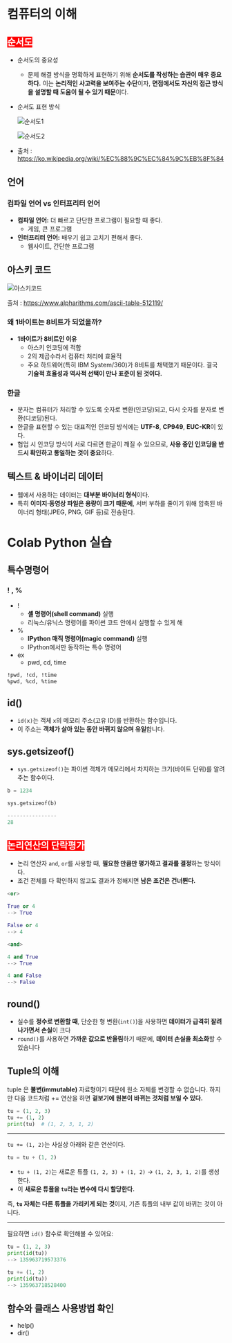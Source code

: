 

# 컴퓨터의  이해

## <span style="background-color: red; color: white;">순서도</span>
- 순서도의 중요성
    - 문제 해결 방식을 명확하게 표현하기 위해 **순서도를 작성하는 습관이 매우 중요하다.** 이는 **논리적인 사고력을 보여주는 수단**이자, **면접에서도 자신의 접근 방식을 설명할 때 도움이 될 수 있기 때문**이다.
- 순서도 표현 방식
    
    ![순서도1](https://i.imgur.com/xeKIylY.png)

    ![순서도2](https://i.imgur.com/SlPmXzV.png)

- 출처 : https://ko.wikipedia.org/wiki/%EC%88%9C%EC%84%9C%EB%8F%84

## 언어

### 컴파일 언어 vs 인터프리터 언어

- **컴파일 언어:** 더 빠르고 단단한 프로그램이 필요할 때 좋다.
    - 게임, 큰 프로그램
- **인터프리터 언어:** 배우기 쉽고 고치기 편해서 좋다.
    - 웹사이트, 간단한 프로그램

## 아스키 코드

![아스키코드](https://i.imgur.com/ZeZpnbZ.png)

출처 : https://www.alpharithms.com/ascii-table-512119/

### 왜 1바이트는 8비트가 되었을까?

- **1바이트가 8비트인 이유**
    - 아스키 인코딩에 적합
    - 2의 제곱수라서 컴퓨터 처리에 효율적
    - 주요 하드웨어(특히 IBM System/360)가 8비트를 채택했기 때문이다. 결국 **기술적 효율성과 역사적 선택이 만나 표준이 된 것이다.**

### 한글

- 문자는 컴퓨터가 처리할 수 있도록 숫자로 변환(인코딩)되고, 다시 숫자를 문자로 변환(디코딩)된다.
- 한글을 표현할 수 있는 대표적인 인코딩 방식에는 **UTF-8**, **CP949**, **EUC-KR**이 있다.
- 협업 시 인코딩 방식이 서로 다르면 한글이 깨질 수 있으므로, **사용 중인 인코딩을 반드시 확인하고 통일하는 것이 중요**하다.

## 텍스트 & 바이너리 데이터

- 웹에서 사용하는 데이터는 **대부분 바이너리 형식**이다.
- 특히 **이미지·동영상 파일은 용량이 크기 때문에**, 서버 부하를 줄이기 위해 압축된 바이너리 형태(JPEG, PNG, GIF 등)로 전송된다.

# Colab Python 실습

## 특수명령어

### ! , %

- !
    - **셸 명령어(shell command)** 실행
    - 리눅스/유닉스 명령어를 파이썬 코드 안에서 실행할 수 있게 해
- %
    - **IPython 매직 명령어(magic command)** 실행
    - IPython에서만 동작하는 특수 명령어
- ex
    - pwd, cd, time

```bash
!pwd, !cd, !time
%pwd, %cd, %time
```

## id()

- `id(x)`는 객체 `x`의 메모리 주소(고유 ID)를 반환하는 함수입니다.
- 이 주소는 **객체가 살아 있는 동안 바뀌지 않으며 유일**합니다.

## sys.getsizeof()

- `sys.getsizeof()`는 파이썬 객체가 메모리에서 차지하는 크기(바이트 단위)를 알려주는 함수이다.

```python
b = 1234

sys.getsizeof(b)

----------------
28
```
## <span style="background-color: red; color: white;">논리연산의 단락평가</span>

- 논리 연산자 `and`, `or`를 사용할 때, **필요한 만큼만 평가하고 결과를 결정**하는 방식이다.
- 조건 전체를 다 확인하지 않고도 결과가 정해지면 **남은 조건은 건너뛴다.**

```python
<or>

True or 4
--> True

False or 4
--> 4
```

```python
<and>

4 and True
--> True

4 and False
--> False
```

## round()

- 실수를 **정수로 변환할 때**, 단순한 형 변환(`int()`)을 사용하면 **데이터가 급격히 잘려나가면서 손실**이 크다
- `round()`를 사용하면 **가까운 값으로 반올림**하기 때문에, **데이터 손실을 최소화**할 수 있습니다

## Tuple의 이해

tuple 은 **불변(immutable)** 자료형이기 때문에 원소 자체를 변경할 수 없습니다. 하지만 다음 코드처럼 += 연산을 하면 **겉보기에 원본이 바뀌는 것처럼 보일 수 있다.**

```python
tu = (1, 2, 3)
tu += (1, 2)
print(tu)  # (1, 2, 3, 1, 2)
```

---

`tu += (1, 2)`는 사실상 아래와 같은 연산이다.

```python
tu = tu + (1, 2)
```

- `tu + (1, 2)`는 새로운 튜플 `(1, 2, 3) + (1, 2)` → `(1, 2, 3, 1, 2)`를 생성한다.
- 이 **새로운 튜플을 `tu`라는 변수에 다시 할당한다.**

즉, **`tu` 자체는 다른 튜플을 가리키게 되는 것**이지, 기존 튜플의 내부 값이 바뀌는 것이 아니다.

---

필요하면 `id()` 함수로 확인해볼 수 있어요:

```python
tu = (1, 2, 3)
print(id(tu))  
--> 135963719573376

tu += (1, 2)
print(id(tu)) 
--> 135963718528400

```

## 함수와 클래스 사용방법 확인

- help()
- dir()

